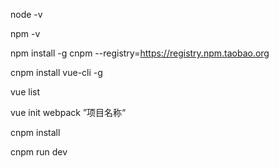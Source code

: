  node -v

 npm -v

 npm  install  -g  cnpm  --registry=https://registry.npm.taobao.org
 
 cnpm install vue-cli -g
 
 vue list
 
 vue init webpack  ”项目名称“

 cnpm install
 
 cnpm run dev
 
 
